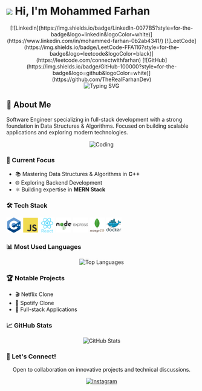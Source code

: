 # <img src="https://media.giphy.com/media/hvRJCLFzcasrR4ia7z/giphy.gif" width="30px"/> Hi, I'm Mohammed Farhan


<div align="center">
[![LinkedIn](https://img.shields.io/badge/LinkedIn-0077B5?style=for-the-badge&logo=linkedin&logoColor=white)](https://www.linkedin.com/in/mohammed-farhan-0b2ab4341/)
[![LeetCode](https://img.shields.io/badge/LeetCode-FFA116?style=for-the-badge&logo=leetcode&logoColor=black)](https://leetcode.com/connectwithfarhan)
[![GitHub](https://img.shields.io/badge/GitHub-100000?style=for-the-badge&logo=github&logoColor=white)](https://github.com/TheRealFarhanDev)
</div>

<div align="center">
  <img src="https://readme-typing-svg.herokuapp.com?font=Fira+Code&pause=1000&width=435&lines=Software+Engineer;Full+Stack+Developer;DSA+%7C+System+Design;Backend+Architecture" alt="Typing SVG" />
</div>

## 🚀 About Me

Software Engineer specializing in full-stack development with a strong foundation in Data Structures & Algorithms. Focused on building scalable applications and exploring modern technologies.

<div align="center">
  <img align="center" alt="Coding" width="250" src="https://user-images.githubusercontent.com/74038190/229223263-cf2e4b07-2615-4f87-9c38-e37600f8381a.gif">
</div>

### 🔭 Current Focus

- 📚 Mastering Data Structures & Algorithms in **C++**
- 🌐 Exploring Backend Development
- ⚛️ Building expertise in **MERN Stack**

### 🛠️ Tech Stack

<p align="left">
<img src="https://raw.githubusercontent.com/devicons/devicon/master/icons/cplusplus/cplusplus-original.svg" alt="cplusplus" width="40" height="40"/>
<img src="https://raw.githubusercontent.com/devicons/devicon/master/icons/javascript/javascript-original.svg" alt="javascript" width="40" height="40"/>
<img src="https://raw.githubusercontent.com/devicons/devicon/master/icons/react/react-original-wordmark.svg" alt="react" width="40" height="40"/>
<img src="https://raw.githubusercontent.com/devicons/devicon/master/icons/nodejs/nodejs-original-wordmark.svg" alt="nodejs" width="40" height="40"/>
<img src="https://raw.githubusercontent.com/devicons/devicon/master/icons/express/express-original-wordmark.svg" alt="express" width="40" height="40"/>
<img src="https://raw.githubusercontent.com/devicons/devicon/master/icons/mongodb/mongodb-original-wordmark.svg" alt="mongodb" width="40" height="40"/>
<img src="https://raw.githubusercontent.com/devicons/devicon/master/icons/docker/docker-original-wordmark.svg" alt="docker" width="40" height="40"/>

</p>

### 📊 Most Used Languages

<div align="center">
  <img src="https://github-readme-stats.vercel.app/api/top-langs/?username=TheRealFarhanDev&layout=compact&theme=radical&hide=html,css&langs_count=6" alt="Top Languages" />
</div>

### 🏆 Notable Projects

- 🎬 Netflix Clone
- 🎵 Spotify Clone
- 📝 Full-stack Applications

### 📈 GitHub Stats

<div align="center">
  <img src="https://github-readme-stats.vercel.app/api?username=TheRealFarhanDev&show_icons=true&theme=radical&count_private=true&hide=issues" alt="GitHub Stats" />

</div>

### 🤝 Let's Connect!

<div align="center">
  <p>Open to collaboration on innovative projects and technical discussions.</p>
  
  [![Instagram](https://img.shields.io/badge/Instagram-E4405F?style=for-the-badge&logo=instagram&logoColor=white)](https://www.instagram.com/farhxn_13)
</div> 
